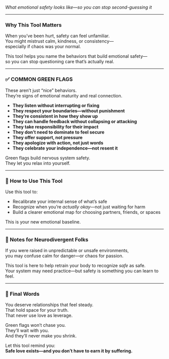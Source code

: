 *What emotional safety looks like—so you can stop second-guessing it*

---

### Why This Tool Matters  
When you’ve been hurt, safety can feel unfamiliar.  
You might mistrust calm, kindness, or consistency—  
especially if chaos was your normal.

This tool helps you name the behaviors that build emotional safety—  
so you can stop questioning care that’s actually real.

---

### ✅ COMMON GREEN FLAGS
These aren’t just “nice” behaviors.  
They’re signs of emotional maturity and real connection.

- **They listen without interrupting or fixing**  
- **They respect your boundaries—without punishment**  
- **They’re consistent in how they show up**  
- **They can handle feedback without collapsing or attacking**  
- **They take responsibility for their impact**  
- **They don’t need to dominate to feel secure**  
- **They offer support, not pressure**  
- **They apologize with action, not just words**  
- **They celebrate your independence—not resent it**

Green flags build nervous system safety.  
They let you relax into yourself.

---

### 🧭 How to Use This Tool
Use this tool to:
- Recalibrate your internal sense of what’s safe  
- Recognize when you’re *actually okay*—not just waiting for harm  
- Build a clearer emotional map for choosing partners, friends, or spaces

This is your new emotional baseline.

---

### 🧠 Notes for Neurodivergent Folks
If you were raised in unpredictable or unsafe environments,  
you may confuse calm for danger—or chaos for passion.

This tool is here to help retrain your body to recognize *safe* as safe.  
Your system may need practice—but safety is something you can learn to feel.

---

### 💛 Final Words
You deserve relationships that feel steady.  
That hold space for your truth.  
That never use love as leverage.

Green flags won’t chase you.  
They’ll wait with you.  
And they’ll never make you shrink.

Let this tool remind you:  
**Safe love exists—and you don’t have to earn it by suffering.**